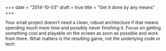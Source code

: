 +++
date = "2014-10-03"
draft = true
title = "Get it done by any means"
+++

Your small project doesn't need a clean, robust architecture if that means spending much more time and possibly never finishing it. Focus on getting something cool and playable on the screen as soon as possible and work from there. What matters is the resulting game, not the underlying code or tech.
